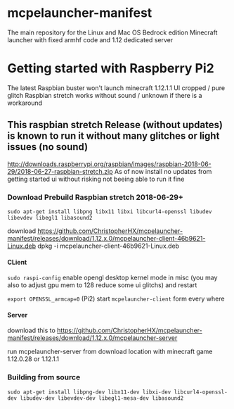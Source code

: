 # mcpelauncher-manifest
The main repository for the Linux and Mac OS Bedrock edition Minecraft launcher with fixed armhf code and 1.12 dedicated server

# Getting started with Raspberry Pi2
The latest Raspbian buster won't launch minecraft 1.12.1.1 UI cropped / pure glitch
Raspbian stretch works without sound / unknown if there is a workaround

## This raspbian stretch Release (without updates) is known to run it without many glitches or light issues (no sound)
http://downloads.raspberrypi.org/raspbian/images/raspbian-2018-06-29/2018-06-27-raspbian-stretch.zip
As of now install no updates from getting started ui without risking not beeing able to run it fine

### Download Prebuild Raspbian stretch 2018-06-29+
`sudo apt-get install libpng libx11 libxi libcurl4-openssl libudev libevdev libegl1 libasound2`

download https://github.com/ChristopherHX/mcpelauncher-manifest/releases/download/1.12.x.0/mcpelauncher-client-46b9621-Linux.deb
dpkg -i mcpelauncher-client-46b9621-Linux.deb

#### CLient

`sudo raspi-config`
enable opengl desktop kernel mode in misc (you may also to adjust gpu mem to 128 reduce some ui glitchs) and restart

`export OPENSSL_armcap=0` (Pi2)
start `mcpelauncher-client` form every where

#### Server
download this to https://github.com/ChristopherHX/mcpelauncher-manifest/releases/download/1.12.x.0/mcpelauncher-server

run mcpelauncher-server from download location with minecraft game 1.12.0.28 or 1.12.1.1


### Building from source

`sudo apt-get install libpng-dev libx11-dev libxi-dev libcurl4-openssl-dev libudev-dev libevdev-dev libegl1-mesa-dev libasound2`
